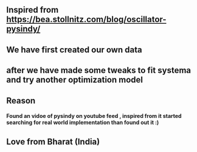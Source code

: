 ## Inspired from https://bea.stollnitz.com/blog/oscillator-pysindy/

## We have first created our own data
## after we have made some tweaks to fit systema and try another optimization model


## Reason

#### Found an vidoe of pysindy on youtube feed , inspired from it started searching for real world implementation than found out it :) 


## Love from Bharat (India)